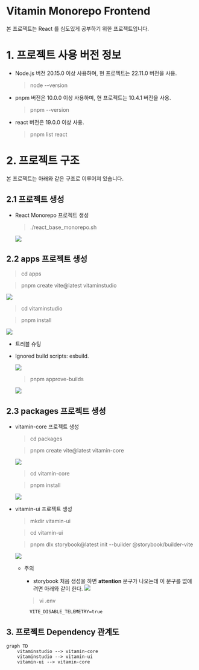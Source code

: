 # Vitamin Monorepo Frontend

본 프로젝트는 React 를 심도있게 공부하기 위한 프로젝트입니다.

# 1. 프로젝트 사용 버전 정보

- Node.js 버전 20.15.0 이상 사용하며, 현 프로젝트는 22.11.0 버전을 사용.

  > node --version

- pnpm 버전은 10.0.0 이상 사용하며, 현 프로젝트는 10.4.1 버전을 사용.

  > pnpm --version

- react 버전은 19.0.0 이상 사용.

  > pnpm list react

# 2. 프로젝트 구조

본 프로젝트는 아래와 같은 구조로 이루어져 있습니다.

## 2.1 프로젝트 생성

- React Monorepo 프로젝트 생성

  > ./react_base_monorepo.sh

  ![](./readmeImages/2024-12-07-14-44-40.png)

## 2.2 apps 프로젝트 생성

  > cd apps

  > pnpm create vite@latest vitaminstudio

  ![](./readmeImages/2025-02-22-09-30-35.png)

  > cd vitaminstudio

  > pnpm install

  ![](./readmeImages/2025-02-22-09-32-29.png)

-  트러블 슈팅

  - Ignored build scripts: esbuild.

    ![](./readmeImages/2025-02-22-08-54-53.png)

    > pnpm approve-builds

    ![](./readmeImages/2025-02-22-09-28-08.png)


## 2.3 packages 프로젝트 생성

- vitamin-core 프로젝트 생성
  > cd packages

  > pnpm create vite@latest vitamin-core

  ![](./readmeImages/2025-02-22-09-44-45.png)

  > cd vitamin-core

  > pnpm install

  ![](./readmeImages/2025-02-22-09-46-05.png)

- vitamin-ui 프로젝트 생성
  > mkdir vitamin-ui

  > cd vitamin-ui

  > pnpm dlx storybook@latest init --builder @storybook/builder-vite

  ![](./readmeImages/2025-02-22-09-48-04.png)

  - 주의
    - storybook 처음 생성을 하면 **attention** 문구가 나오는데 이 문구를 없애려면 아래와 같이 한다.
      ![](./readmeImages/2025-02-22-14-16-33.png)

    > vi .env
      ```env
        VITE_DISABLE_TELEMETRY=true
      ```

## 3. 프로젝트 Dependency 관계도

```mermaid
graph TD
    vitaminstudio --> vitamin-core
    vitaminstudio --> vitamin-ui
    vitamin-ui --> vitamin-core
```
